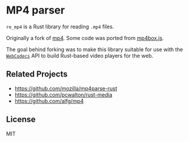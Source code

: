# MP4 parser

`re_mp4` is a Rust library for reading `.mp4` files.

Originally a fork of [mp4](https://crates.io/crates/mp4). Some code was ported from [mp4box.js](https://github.com/gpac/mp4box.js).

The goal behind forking was to make this library suitable for use with the [`WebCodecs`](https://developer.mozilla.org/en-US/docs/Web/API/WebCodecs_API) API to build Rust-based video players for the web. 

## Related Projects
* https://github.com/mozilla/mp4parse-rust
* https://github.com/pcwalton/rust-media
* https://github.com/alfg/mp4

## License
MIT

